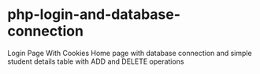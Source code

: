# php-login-and-database-connection
Login Page With Cookies Home page with database connection and simple student details table with ADD and DELETE operations
